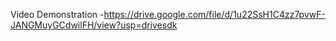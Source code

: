 Video Demonstration -https://drive.google.com/file/d/1u22SsH1C4zz7pvwF-JANGMuyGCdwilFH/view?usp=drivesdk
